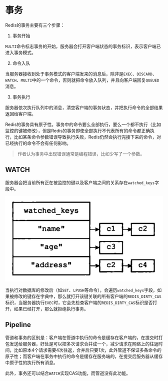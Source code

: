 # 事务

Redis的事务主要有三个步骤：

1. 事务开始

`MULTI`命令标志事务的开始，服务器会打开客户端状态的事务标识，表示客户端已进入事务模式。

2. 命令入队

当服务器接收到处于事务模式的客户端发来的消息后，除非是`EXEC`、`DISCARD`、`WATCH`、`MULTI`中的一个命令，否则就把命令放入队列，并且向客户端回复`QUEUED`消息。

3. 事务执行

服务器依次执行队列中的消息，清空客户端的事务状态，并把执行命令的全部结果返回给客户端。

Redis的事务具有原子性。事务中的命令要么全部执行，要么一个都不执行（比如监控的键被修改），但是Redis的事务即使全部执行不代表所有的命令都正确执行，比如某条命令参数错误导致执行失败，Redis仍然会执行完接下来的命令，对已经执行的命令不会有任何影响。

> 作者认为事务中出现错误通常是编程错误，比如少写了一个参数。

## WATCH

服务器会把当前所有正在被监控的键以及客户端之间的关系存在`watched_keys`字段中。

![watched_keys](resources/redis_2.png)

当执行对数据库的修改后（如`SET`、`LPUSH`等命令），会遍历`watched_keys`字段，如果被修改的键存在字典中，那么就打开该键关联的所有客户端的`REDIS_DIRTY_CAS`标识，当服务器执行`EXEC`时，它会先检查客户端的`REDIS_DIRTY_CAS`标识是否打开，如果已经打开，那么就拒绝执行事务。

## Pipeline

管道和事务的区别是：客户端在管道中执行的命令是缓存在客户端的，在提交时打包发送给服务器，好处是可以把多次请求合并成一个，减少请求在网络上的往返时间，比如原本4个请求需要4次往返，合并后只要1次，此外管道不保证多条命令的原子性；而客户端在事务中执行的命令是缓存在服务端的，在提交后服务器从缓存中原子性的执行所有消息。

此外，事务还可以结合`WATCH`实现CAS功能，而管道没有此功能。
